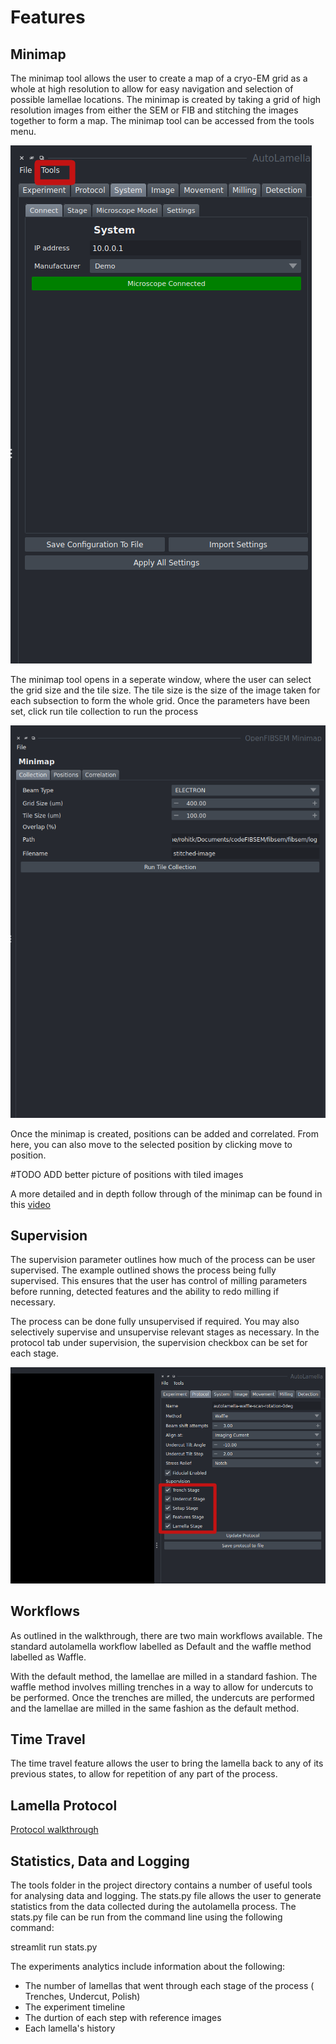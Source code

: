 # Features

## Minimap

The minimap tool allows the user to create a map of a cryo-EM grid as a whole at high resolution to allow for easy navigation and selection of possible lamellae locations. The minimap is created by taking a grid of high resolution images from either the SEM or FIB and stitching the images together to form a map. The minimap tool can be accessed from the tools menu.

![tools_menu](img/features/tools_menu.png)

The minimap tool opens in a seperate window, where the user can select the grid size and the tile size. The tile size is the size of the image taken for each subsection to form the whole grid. Once the parameters have been set, click run tile collection to run the process

![minimap_run](img/features/minimap_run.png)

Once the minimap is created, positions can be added and correlated. From here, you can also move to the selected position by clicking move to position. 

#TODO ADD better picture of positions with tiled images

A more detailed and in depth follow through of the minimap can be found in this [video](https://www.youtube.com/watch?v=zzH2XJB3OSc)

## Supervision

The supervision parameter outlines how much of the process can be user supervised. The example outlined shows the process being fully supervised. This ensures that the user has control of milling parameters before running, detected features and the ability to redo milling if necessary.

The process can be done fully unsupervised if required. You may also selectively supervise and unsupervise relevant stages as necessary. In the protocol tab under supervision, the supervision checkbox can be set for each stage.

![supervision](img/walkthrough_2/supervision.png)

## Workflows

As outlined in the walkthrough, there are two main workflows available. The standard autolamella workflow labelled as Default and the waffle method labelled as Waffle.

With the default method, the lamellae are milled in a standard fashion. The waffle method involves milling trenches in a way to allow for undercuts to be performed. Once the trenches are milled, the undercuts are performed and the lamellae are milled in the same fashion as the default method.

## Time Travel

The time travel feature allows the user to bring the lamella back to any of its previous states, to allow for repetition of any part of the process. 

## Lamella Protocol

[Protocol walkthrough](protocol.md) 

## Statistics, Data and Logging

The tools folder in the project directory contains a number of useful tools for analysing data and logging. The stats.py file allows the user to generate statistics from the data collected during the autolamella process. The stats.py file can be run from the command line using the following command:

streamlit run stats.py

The experiments analytics include information about the following:

- The number of lamellas that went through each stage of the process ( Trenches, Undercut, Polish)
- The experiment timeline
- The durtion of each step with reference images
- Each lamella's history


